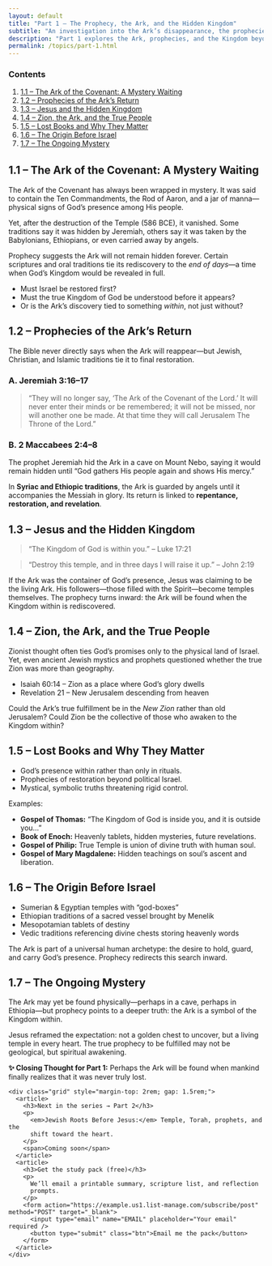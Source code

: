 ```yaml
---
layout: default
title: "Part 1 – The Prophecy, the Ark, and the Hidden Kingdom"
subtitle: "An investigation into the Ark’s disappearance, the prophecies around its return, and Jesus’ radical claim about the true dwelling of God."
description: "Part 1 explores the Ark, prophecies, and the Kingdom beyond the Temple."
permalink: /topics/part-1.html
---
```


<section class="container content">
  <!-- Table of contents -->
  <nav aria-label="Table of contents" style="margin-bottom: 2rem;">
    <h3>Contents</h3>
    <ol>
      <li><a href="#ark-mystery">1.1 – The Ark of the Covenant: A Mystery Waiting</a></li>
      <li><a href="#ark-prophecies">1.2 – Prophecies of the Ark’s Return</a></li>
      <li><a href="#jesus-kingdom">1.3 – Jesus and the Hidden Kingdom</a></li>
      <li><a href="#zion-ark">1.4 – Zion, the Ark, and the True People</a></li>
      <li><a href="#lost-books">1.5 – Lost Books and Why They Matter</a></li>
      <li><a href="#pre-israel-origins">1.6 – The Origin Before Israel</a></li>
      <li><a href="#ongoing-mystery">1.7 – The Ongoing Mystery</a></li>
    </ol>
  </nav>

  <!-- 1.1 -->
  <section id="ark-mystery" class="content">
    <h2>1.1 – The Ark of the Covenant: A Mystery Waiting</h2>
    <p>
      The Ark of the Covenant has always been wrapped in mystery. It was said to
      contain the <span title="Exodus 25:10–22">Ten Commandments</span>, the
      <span title="Numbers 17">Rod of Aaron</span>, and a jar of manna—physical
      signs of God’s presence among His people.
    </p>
    <p>
      Yet, after the destruction of the Temple (586 BCE), it vanished. Some
      traditions say it was hidden by Jeremiah, others say it was taken by the
      Babylonians, Ethiopians, or even carried away by angels.
    </p>
    <p>
      Prophecy suggests the Ark will not remain hidden forever. Certain
      scriptures and oral traditions tie its rediscovery to the
      <em>end of days</em>—a time when God’s Kingdom would be revealed in full.
    </p>
    <ul>
      <li>Must Israel be restored first?</li>
      <li>Must the true Kingdom of God be understood before it appears?</li>
      <li>Or is the Ark’s discovery tied to something <em>within</em>, not just without?</li>
    </ul>
  </section>

  <!-- 1.2 -->
  <section id="ark-prophecies" class="content">
    <h2>1.2 – Prophecies of the Ark’s Return</h2>
    <p>
      The Bible never directly says when the Ark will reappear—but Jewish,
      Christian, and Islamic traditions tie it to final restoration.
    </p>
    <h3>A. Jeremiah 3:16–17</h3>
    <blockquote>
      “They will no longer say, ‘The Ark of the Covenant of the Lord.’ It will
      never enter their minds or be remembered; it will not be missed, nor will
      another one be made. At that time they will call Jerusalem The Throne of
      the Lord.”
    </blockquote>
    <h3>B. 2 Maccabees 2:4–8</h3>
    <p>
      The prophet Jeremiah hid the Ark in a cave on Mount Nebo, saying it would
      remain hidden until “God gathers His people again and shows His mercy.”
    </p>
    <p>
      In <strong>Syriac and Ethiopic traditions</strong>, the Ark is guarded by
      angels until it accompanies the Messiah in glory. Its return is linked to
      <strong>repentance, restoration, and revelation</strong>.
    </p>
  </section>

  <!-- 1.3 -->
  <section id="jesus-kingdom" class="content">
    <h2>1.3 – Jesus and the Hidden Kingdom</h2>
    <blockquote>
      “The Kingdom of God is within you.” – <span title="Luke 17:21">Luke 17:21</span>
    </blockquote>
    <blockquote>
      “Destroy this temple, and in three days I will raise it up.” – <span title="John 2:19">John 2:19</span>
    </blockquote>
    <p>
      If the Ark was the container of God’s presence, Jesus was claiming to be
      the living Ark. His followers—those filled with the Spirit—become temples
      themselves. The prophecy turns inward: the Ark will be found when the
      Kingdom within is rediscovered.
    </p>
  </section>

  <!-- 1.4 -->
  <section id="zion-ark" class="content">
    <h2>1.4 – Zion, the Ark, and the True People</h2>
    <p>
      Zionist thought often ties God’s promises only to the physical land of
      Israel. Yet, even ancient Jewish mystics and prophets questioned whether
      the true Zion was more than geography.
    </p>
    <ul>
      <li><span title="Isaiah 60:14">Isaiah 60:14</span> – Zion as a place where God’s glory dwells</li>
      <li><span title="Revelation 21">Revelation 21</span> – New Jerusalem descending from heaven</li>
    </ul>
    <p>
      Could the Ark’s true fulfillment be in the <em>New Zion</em> rather than
      old Jerusalem? Could Zion be the collective of those who awaken to the
      Kingdom within?
    </p>
  </section>

  <!-- 1.5 -->
  <section id="lost-books" class="content">
    <h2>1.5 – Lost Books and Why They Matter</h2>
    <ul>
      <li>God’s presence within rather than only in rituals.</li>
      <li>Prophecies of restoration beyond political Israel.</li>
      <li>Mystical, symbolic truths threatening rigid control.</li>
    </ul>
    <p>Examples:</p>
    <ul>
      <li><strong>Gospel of Thomas:</strong> “The Kingdom of God is inside you, and it is outside you…”</li>
      <li><strong>Book of Enoch:</strong> Heavenly tablets, hidden mysteries, future revelations.</li>
      <li><strong>Gospel of Philip:</strong> True Temple is union of divine truth with human soul.</li>
      <li><strong>Gospel of Mary Magdalene:</strong> Hidden teachings on soul’s ascent and liberation.</li>
    </ul>
  </section>

  <!-- 1.6 -->
  <section id="pre-israel-origins" class="content">
    <h2>1.6 – The Origin Before Israel</h2>
    <ul>
      <li>Sumerian & Egyptian temples with “god-boxes”</li>
      <li>Ethiopian traditions of a sacred vessel brought by Menelik</li>
      <li>Mesopotamian tablets of destiny</li>
      <li>Vedic traditions referencing divine chests storing heavenly words</li>
    </ul>
    <p>
      The Ark is part of a universal human archetype: the desire to hold, guard,
      and carry God’s presence. Prophecy redirects this search inward.
    </p>
  </section>

  <!-- 1.7 -->
  <section id="ongoing-mystery" class="content">
    <h2>1.7 – The Ongoing Mystery</h2>
    <p>
      The Ark may yet be found physically—perhaps in a cave, perhaps in
      Ethiopia—but prophecy points to a deeper truth: the Ark is a symbol of the
      Kingdom within.
    </p>
    <p>
      Jesus reframed the expectation: not a golden chest to uncover, but a
      living temple in every heart. The true prophecy to be fulfilled may not be
      geological, but spiritual awakening.
    </p>
    <p>
      <strong>✨ Closing Thought for Part 1:</strong> Perhaps the Ark will be
      found when mankind finally realizes that it was never truly lost.
    </p>

    <div class="grid" style="margin-top: 2rem; gap: 1.5rem;">
      <article>
        <h3>Next in the series → Part 2</h3>
        <p>
          <em>Jewish Roots Before Jesus:</em> Temple, Torah, prophets, and the
          shift toward the heart.
        </p>
        <span>Coming soon</span>
      </article>
      <article>
        <h3>Get the study pack (free)</h3>
        <p>
          We’ll email a printable summary, scripture list, and reflection
          prompts.
        </p>
        <form action="https://example.us1.list-manage.com/subscribe/post" method="POST" target="_blank">
          <input type="email" name="EMAIL" placeholder="Your email" required />
          <button type="submit" class="btn">Email me the pack</button>
        </form>
      </article>
    </div>

  </section>
</section>
